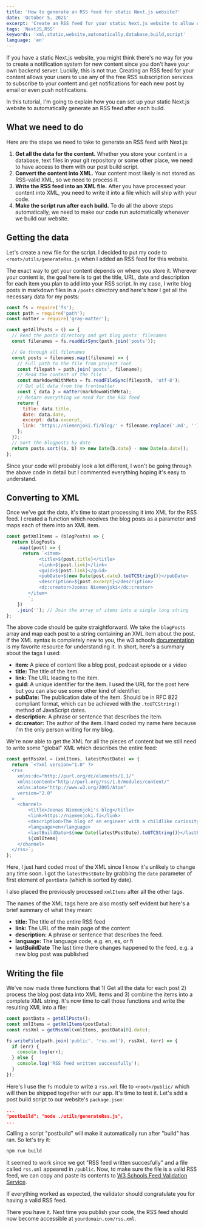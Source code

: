 ```yaml
---
title: 'How to generate an RSS feed for static Next.js website?'
date: 'October 5, 2021'
excerpt: 'Create an RSS feed for your static Next.js website to allow users to subscribe to your amazing content'
tags: 'NextJS,RSS'
keywords: 'xml,static,website,automatically,database,build,script'
language: 'en'
---
```


If you have a static Next.js website, you might think there's no way for you to create a notification system for new content since you don't have your own backend server. Luckily, this is not true. Creating an RSS feed for your content allows your users to use any of the free RSS subscription services to subscribe to your content and get notifications for each new post by email or even push notifications.

In this tutorial, I'm going to explain how you can set up your static Next.js website to automatically generate an RSS feed after each build.

## What we need to do

Here are the steps we need to take to generate an RSS feed with Next.js:

1. **Get all the data for the content.** Whether you store your content in a database, text files in your git repository or some other place, we need to have access to them with our post build script.
2. **Convert the content into XML.** Your content most likely is not stored as RSS-valid XML, so we need to process it.
3. **Write the RSS feed into an XML file.** After you have processed your content into XML, you need to write it into a file which will ship with your code.
4. **Make the script run after each build.** To do all the above steps automatically, we need to make our code run automatically whenever we build our website.

## Getting the data

Let's create a new file for the script. I decided to put my code to `<root>/utils/generateRss.js` when I added an RSS feed for this website.

The exact way to get your content depends on where you store it. Wherever your content is, the goal here is to get the title, URL, date and description for each item you plan to add into your RSS script. In my case, I write blog posts in markdown files in a `/posts` directory and here's how I get all the necessary data for my posts:

```javascript
const fs = require('fs');
const path = require('path');
const matter = require('gray-matter');

const getAllPosts = () => {
  // Read the posts directory and get blog posts' filenames
  const filenames = fs.readdirSync(path.join('posts'));

  // Go through all filenames
  const posts = filenames.map((filename) => {
    // Full path to the file from project root
    const filepath = path.join('posts', filename);
    // Read the content of the file
    const markdownWithMeta = fs.readFileSync(filepath, 'utf-8');
    // Get all data from the frontmatter
    const { data } = matter(markdownWithMeta);
    // Return everything we need for the RSS feed
    return {
      title: data.title,
      date: data.date,
      excerpt: data.excerpt,
      link: 'https://niemenjoki.fi/blog/' + filename.replace('.md', ''),
    };
  });
  // Sort the blogposts by date
  return posts.sort((a, b) => new Date(b.date) - new Date(a.date));
};
```

Since your code will probably look a lot different, I won't be going through the above code in detail but I commented everything hoping it's easy to understand.

## Converting to XML

Once we've got the data, it's time to start processing it into XML for the RSS feed. I created a function which receives the blog posts as a parameter and maps each of them into an XML item.

```javascript
const getXmlItems = (blogPosts) => {
  return blogPosts
    .map((post) => {
      return `<item>
            <title>${post.title}</title>
            <link>${post.link}</link>
            <guid>${post.link}</guid>
            <pubDate>${new Date(post.date).toUTCString()}</pubDate>
            <description>${post.excerpt}</description>
            <dc:creator>Joonas Niemenjoki</dc:creator>
        </item>
        `;
    })
    .join(''); // Join the array of items into a single long string
};
```

The above code should be quite straightforward. We take the `blogPosts` array and map each post to a string containing an XML item about the post. If the XML syntax is completely new to you, the w3 schools [documentation](https://www.w3schools.com/xml/xml_rss.asp) is my favorite resource for understanding it. In short, here's a summary about the tags I used:

- **item:** A piece of content like a blog post, podcast episode or a video
- **title:** The title of the item.
- **link:** The URL leading to the item.
- **guid:** A unique identifier for the item. I used the URL for the post here but you can also use some other kind of identifier.
- **pubDate:** The publication date of the item. Should be in RFC 822 compliant format, which can be achieved with the `.toUTCString()` method of JavaScript dates.
- **description:** A phrase or sentence that describes the item.
- **dc:creator:** The author of the item. I hard coded my name here because I'm the only person writing for my blog.

We're now able to get the XML for all the pieces of content but we still need to write some "global" XML which describes the entire feed:

```javascript
const getRssXml = (xmlItems, latestPostDate) => {
  return `<?xml version="1.0" ?>
  <rss
    xmlns:dc="http://purl.org/dc/elements/1.1/"
    xmlns:content="http://purl.org/rss/1.0/modules/content/"
    xmlns:atom="http://www.w3.org/2005/Atom"
    version="2.0"
  >
    <channel>
        <title>Joonas Niemenjoki's blog</title>
        <link>https://niemenjoki.fi</link>
        <description>The blog of an engineer with a childlike curiosity focusing mostly on web development and occasionally random interesting facts></description>
        <language>en</language>
        <lastBuildDate>${new Date(latestPostDate).toUTCString()}</lastBuildDate>
        ${xmlItems}
    </channel>
  </rss>`;
};
```

Here, I just hard coded most of the XML since I know it's unlikely to change any time soon. I got the `latestPostDate` by grabbing the `date` parameter of first element of `postData` (which is sorted by date).

I also placed the previously processed `xmlItems` after all the other tags.

The names of the XML tags here are also mostly self evident but here's a brief summary of what they mean:

- **title:** The title of the entire RSS feed
- **link:** The URL of the main page of the content
- **description:** A phrase or sentence that describes the feed.
- **language:** The language code, e.g. en, es, or fi
- **lastBuildDate** The last time there changes happened to the feed, e.g. a new blog post was published

## Writing the file

We've now made three functions that 1) Get all the data for each post 2) process the blog post data into XML items and 3) combine the items into a complete XML string. It's now time to call those functions and write the resulting XML into a file:

```javascript
const postData = getAllPosts();
const xmlItems = getXmlItems(postData);
const rssXml = getRssXml(xmlItems, postData[0].date);

fs.writeFile(path.join('public', 'rss.xml'), rssXml, (err) => {
  if (err) {
    console.log(err);
  } else {
    console.log('RSS feed written successfully');
  }
});
```

Here's I use the `fs` module to write a `rss.xml` file to `<root>/public/` which will then be shipped together with our app. It's time to test it. Let's add a post build script to our website's `package.json`:

```json
...
"postbuild": "node ./utils/generateRss.js",
...
```

Calling a script "postbuild" will make it automatically run after "build" has ran. So let's try it:

```bash
npm run build
```

It seemed to work since we got "RSS feed written succesfully" and a file called `rss.xml` appeared in `/public`. Now, to make sure the file is a valid RSS feed, we can copy and paste its contents to [W3 Schools Feed Validation Service](https://validator.w3.org/feed/#validate_by_input).

If everything worked as expected, the validator should congratulate you for having a valid RSS feed.

There you have it. Next time you publish your code, the RSS feed should now become accessible at `yourdomain.com/rss.xml`.
